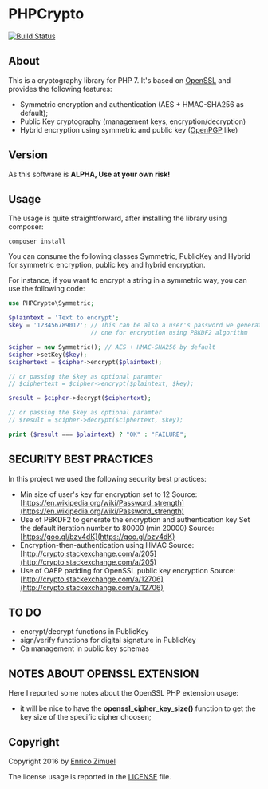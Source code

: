 # PHPCrypto

[![Build Status](https://secure.travis-ci.org/ezimuel/phpcrypto.svg?branch=master)](https://secure.travis-ci.org/ezimuel/phpcrypto)


## About

This is a cryptography library for PHP 7. It's based on [OpenSSL](http://php.net/manual/en/book.openssl.php) and provides the following features:

- Symmetric encryption and authentication (AES + HMAC-SHA256 as default);
- Public Key cryptography (management keys, encryption/decryption)
- Hybrid encryption using symmetric and public key ([OpenPGP](http://www.ietf.org/rfc/rfc4880.txt) like)

## Version

As this software is **ALPHA, Use at your own risk!**

## Usage

The usage is quite straightforward, after installing the library using composer:

```
composer install
```

You can consume the following classes Symmetric, PublicKey and Hybrid for
symmetric encryption, public key and hybrid encryption.

For instance, if you want to encrypt a string in a symmetric way, you can use
the following code:

```php
use PHPCrypto\Symmetric;

$plaintext = 'Text to encrypt';
$key = '123456789012'; // This can be also a user's password we generate a new
                       // one for encryption using PBKDF2 algorithm

$cipher = new Symmetric(); // AES + HMAC-SHA256 by default
$cipher->setKey($key);
$ciphertext = $cipher->encrypt($plaintext);

// or passing the $key as optional paramter
// $ciphertext = $cipher->encrypt($plaintext, $key);

$result = $cipher->decrypt($ciphertext);

// or passing the $key as optional paramter
// $result = $cipher->decrypt($ciphertext, $key);

print ($result === $plaintext) ? "OK" : "FAILURE";
```

## SECURITY BEST PRACTICES

In this project we used the following security best practices:

- Min size of user's key for encryption set to 12
  Source: [https://en.wikipedia.org/wiki/Password_strength](https://en.wikipedia.org/wiki/Password_strength)
- Use of PBKDF2 to generate the encryption and authentication key
  Set the default iteration number to 80000 (min 20000)
  Source: [https://goo.gl/bzv4dK](https://goo.gl/bzv4dK)
- Encryption-then-authentication using HMAC
  Source: [http://crypto.stackexchange.com/a/205](http://crypto.stackexchange.com/a/205)
- Use of OAEP padding for OpenSSL public key encryption
  Source: [http://crypto.stackexchange.com/a/12706](http://crypto.stackexchange.com/a/12706)

## TO DO

- encrypt/decrypt functions in PublicKey
- sign/verify functions for digital signature in PublicKey
- Ca management in public key schemas

## NOTES ABOUT OPENSSL EXTENSION

Here I reported some notes about the OpenSSL PHP extension usage:

- it will be nice to have the **openssl_cipher_key_size()** function to get the
  key size of the specific cipher choosen;


## Copyright

Copyright 2016 by [Enrico Zimuel](http://www.zimuel.it)

The license usage is reported in the [LICENSE](LICENSE) file.
